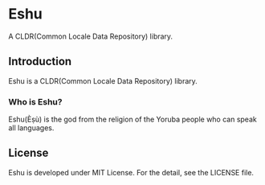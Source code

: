 Eshu
====

A CLDR(Common Locale Data Repository) library.

Introduction
------------

Eshu is a CLDR(Common Locale Data Repository) library.

### Who is Eshu?

Eshu(Èṣù) is the god from the religion of the Yoruba people who can speak all languages.

License
-------

Eshu is developed under MIT License. For the detail, see the LICENSE file.

